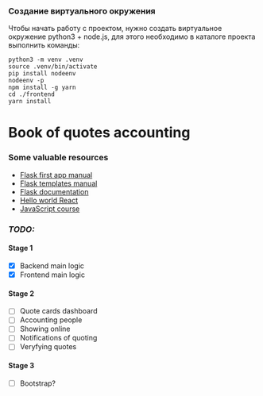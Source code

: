 ### Создание виртуального окружения
Чтобы начать работу с проектом, нужно создать виртуальное окружение 
python3 + node.js, для этого необходимо в каталоге проекта выполнить команды:
```shell
python3 -m venv .venv
source .venv/bin/activate
pip install nodeenv 
nodeenv -p
npm install -g yarn 
cd ./frontend 
yarn install

```


# Book of quotes accounting

### Some valuable resources
* [Flask first app manual](https://www.digitalocean.com/community/tutorials/how-to-make-a-web-application-using-flask-in-python-3-ru)
* [Flask templates manual](https://habr.com/ru/post/193260/)
* [Flask documentation](https://buildmedia.readthedocs.org/media/pdf/flask-russian-docs/latest/flask-russian-docs.pdf)
* [Hello world React](https://ru.reactjs.org/docs/hello-world.html)
* [JavaScript course](https://vk.com/im?peers=149106948_236941556_c110&sel=411936072&z=video411936072_456239988%2F06f5c8dabfc7b17e6e)
### *TODO:*
#### Stage 1
- [x] Backend main logic
- [x] Frontend main logic
#### Stage 2
- [ ] Quote cards dashboard
- [ ] Accounting people
- [ ] Showing online
- [ ] Notifications of quoting
- [ ] Veryfying quotes
#### Stage 3
- [ ] Bootstrap?
